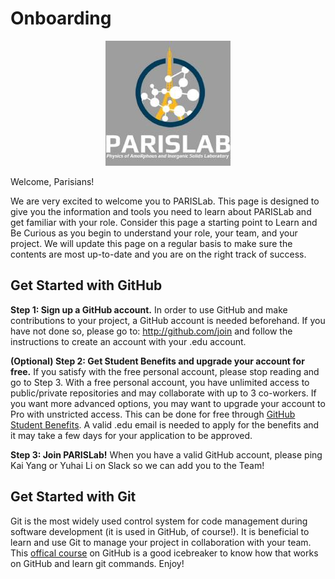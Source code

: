 # Onboarding 
<center><img src="logo.jpeg"></center>

Welcome, Parisians!

We are very excited to welcome you to PARISLab. This page is designed to give you the information and tools you need to learn about PARISLab and get familiar with your role. Consider this page a starting point to Learn and Be Curious as you begin to understand your role, your team, and your project. We will update this page on a regular basis to make sure the contents are most up-to-date and you are on the right track of success.    

## Get Started with GitHub

<b>Step 1: Sign up a GitHub account.</b> 
In order to use GitHub and make contributions to your project, a GitHub account is needed beforehand. If you have not done so, please go to: http://github.com/join and follow the instructions to create an account with your .edu account.

<b>(Optional) Step 2: Get Student Benefits and upgrade your account for free.</b> If you satisfy with the free personal account, please stop reading and go to Step 3. With a free personal account, you have unlimited access to public/private repositories and may collaborate with up to 3 co-workers. If you want more advanced options, you may want to upgrade your account to Pro with unstricted access. This can be done for free through [GitHub Student Benefits](https://education.github.com/students). A valid .edu email is needed to apply for the benefits and it may take a few days for your application to be approved.

<b>Step 3: Join PARISLab!</b> When you have a valid GitHub account, please ping Kai Yang or Yuhai Li on Slack so we can add you to the Team!

## Get Started with Git
Git is the most widely used control system for code management during software development (it is used in GitHub, of course!). It is beneficial to learn and use Git to manage your project in collaboration with your team. This [offical course](https://lab.github.com/githubtraining/introduction-to-github) on GitHub is a good icebreaker to know how that works on GitHub and learn git commands. Enjoy!